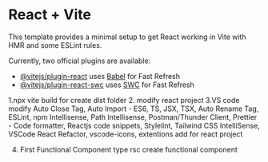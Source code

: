 # React + Vite

This template provides a minimal setup to get React working in Vite with HMR and some ESLint rules.

Currently, two official plugins are available:

- [@vitejs/plugin-react](https://github.com/vitejs/vite-plugin-react/blob/main/packages/plugin-react/README.md) uses [Babel](https://babeljs.io/) for Fast Refresh
- [@vitejs/plugin-react-swc](https://github.com/vitejs/vite-plugin-react-swc) uses [SWC](https://swc.rs/) for Fast Refresh



1.npx vite build for create dist folder
2. modify react project
3.VS code modify Auto Close Tag, Auto Import - ES6, TS, JSX, TSX, Auto Rename Tag, ESLint, npm Intellisense, Path Intellisense, Postman/Thunder Client, Prettier - Code formatter, Reactjs code snippets, Stylelint, Tailwind CSS IntelliSense, VSCode React Refactor, vscode-icons,  extentions add for react project

4. First Functional Component
type rsc create functional component